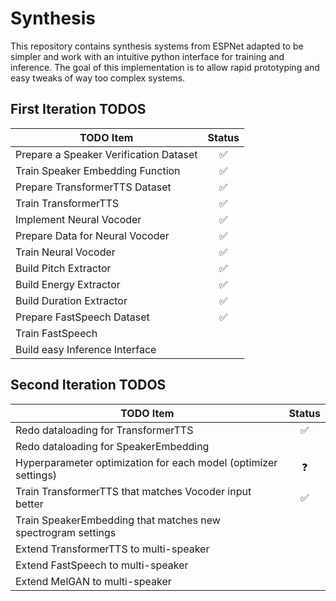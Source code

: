 # Synthesis

This repository contains synthesis systems from ESPNet adapted to be simpler and work with an intuitive python interface
for training and inference. The goal of this implementation is to allow rapid prototyping and easy tweaks of way too
complex systems.

## First Iteration TODOS

| TODO Item                              | Status |
| ---------------------------------------| :---:|
| Prepare a Speaker Verification Dataset | ✅ |
| Train Speaker Embedding Function       | ✅ |
| Prepare TransformerTTS Dataset         | ✅ |
| Train TransformerTTS                   | ✅ |
| Implement Neural Vocoder               | ✅ |
| Prepare Data for Neural Vocoder        | ✅ |
| Train Neural Vocoder                   | ✅ |
| Build Pitch Extractor                  | ✅ |
| Build Energy Extractor                 | ✅ |
| Build Duration Extractor               | ✅ |
| Prepare FastSpeech Dataset             | ✅ |
| Train FastSpeech                       | |
| Build easy Inference Interface         | |

## Second Iteration TODOS

| TODO Item                              | Status |
| ---------------------------------------| :---:|
| Redo dataloading for TransformerTTS | ✅|
| Redo dataloading for SpeakerEmbedding ||
| Hyperparameter optimization for each model (optimizer settings) | ❓|
| Train TransformerTTS that matches Vocoder input better | ✅|
| Train SpeakerEmbedding that matches new spectrogram settings| |
| Extend TransformerTTS to multi-speaker||
| Extend FastSpeech to multi-speaker||
| Extend MelGAN to multi-speaker||
